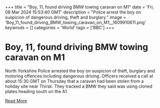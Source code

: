 +++
title = "Boy, 11, found driving BMW towing caravan on M1"
date = 'Fri, 08 Mar 2024 15:53:40 GMT'
description = "Police arrest the boy on suspicion of dangerous driving, theft and burglary."
image = 'Boy_11_found_driving_BMW_towing_caravan_on_M1__1609910611.png'
keywrods =  []
categories = 'World'
tags = ['BBC']
+++

# Boy, 11, found driving BMW towing caravan on M1

North Yorkshire Police arrested the boy on suspicion of theft, burglary and motoring offences including dangerous driving.
Officers received a call at about 15:30 GMT on Thursday that a caravan had been stolen from a holiday site near Thirsk.
They tracked a BMW they said was using cloned plates heading south on the A1.


[Read More](https://www.bbc.co.uk/news/uk-england-york-north-yorkshire-68513071)
